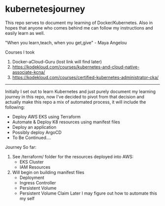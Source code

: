 # kubernetesjourney
This repo serves to document my learning of Docker/Kubernetes.
Also in hopes that anyone who comes behind me can follow my instructions and easily learn as well.

"When you learn,teach, when you get,give" - Maya Angelou

Courses I took
1. Docker-aCloud-Guru (lost link will find later)
2. https://kodekloud.com/courses/kubernetes-and-cloud-native-associate-kcna/
3. https://kodekloud.com/courses/certified-kubernetes-administrator-cka/
_____________________________________________________________________________________________

Initially I set out to learn Kubernetes and just purely document my learning journey in this repo, now I've decided to pivot from that decision and actually make this repo a mix of automated process, it will include the following:
   - Deploy AWS EKS using Terraform 
   - Automate & Deploy K8 resources using manifest files
   - Deploy an application
   - Possibly deploy ArgoCD
   - To Be Continued....

Journey So far:
 1. See /terraform/ folder for the resources deployed into AWS:
    - EKS Cluster
    - IAM Resources
 2. Will begin on building manifest files
    - Deployment 
    - Ingress Controller
    - Persistent Volume 
    - Persistent Volume Claim 
    Later I may figure out how to automate this my self
